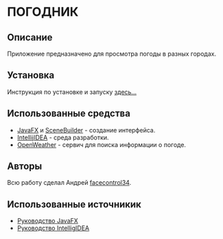 # ПОГОДНИК
## Описание
Приложение предназначено для просмотра погоды в разных городах.
## Установка
Инструкция по установке и запуску [здесь...](https://github.com/facecontrol34/weather09/wiki/%2310-%D0%A0%D1%83%D0%BA%D0%BE%D0%B2%D0%BE%D0%B4%D1%81%D1%82%D0%B2%D0%BE-%D0%BF%D0%BE%D0%BB%D1%8C%D0%B7%D0%BE%D0%B2%D0%B0%D1%82%D0%B5%D0%BB%D1%8F)
## Использованные средства
* [JavaFX](https://openjfx.io/) и [SceneBuilder](https://gluonhq.com/products/scene-builder/) - создание интерфейса.
* [IntellijIDEA](jetbrains.com/ru-ru/idea/) - среда разработки.
* [OpenWeather](https://openweathermap.org/) - сервич для поиска информации о погоде.
## Авторы
Всю работу сделал Андрей [facecontrol34](https://github.com/facecontrol34).
## Использованные источникик
* [Руководство JavaFX](https://metanit.com/java/javafx/)
* [Руководство IntelligIDEA](https://blog.jetbrains.com/ru/idea/2021/05/introducing-the-intellij-idea-guide/)
